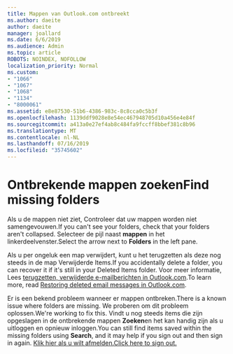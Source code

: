 ```yaml
---
title: Mappen van Outlook.com ontbreekt
ms.author: daeite
author: daeite
manager: joallard
ms.date: 6/6/2019
ms.audience: Admin
ms.topic: article
ROBOTS: NOINDEX, NOFOLLOW
localization_priority: Normal
ms.custom:
- "1066"
- "1067"
- "1068"
- "1134"
- "8000061"
ms.assetid: e8e87530-51b6-4386-983c-8c8cca0c5b3f
ms.openlocfilehash: 1139ddf9028e8e54ec467948705d10a456e4e84f
ms.sourcegitcommit: a413a0e27ef4ab8c484fa9fccff8bbef381c8b96
ms.translationtype: MT
ms.contentlocale: nl-NL
ms.lasthandoff: 07/16/2019
ms.locfileid: "35745602"
---
```

# <a name="find-missing-folders"></a><span data-ttu-id="495f5-102">Ontbrekende mappen zoeken</span><span class="sxs-lookup"><span data-stu-id="495f5-102">Find missing folders</span></span>

<span data-ttu-id="495f5-103">Als u de mappen niet ziet, Controleer dat uw mappen worden niet samengevouwen.</span><span class="sxs-lookup"><span data-stu-id="495f5-103">If you can't see your folders, check that your folders aren't collapsed.</span></span> <span data-ttu-id="495f5-104">Selecteer de pijl naast **mappen** in het linkerdeelvenster.</span><span class="sxs-lookup"><span data-stu-id="495f5-104">Select the arrow next to **Folders** in the left pane.</span></span>
  
<span data-ttu-id="495f5-105">Als u per ongeluk een map verwijdert, kunt u het terugzetten als deze nog steeds in de map Verwijderde Items.</span><span class="sxs-lookup"><span data-stu-id="495f5-105">If you accidentally delete a folder, you can recover it if it's still in your Deleted Items folder.</span></span> <span data-ttu-id="495f5-106">Voor meer informatie, Lees [terugzetten, verwijderde e-mailberichten in Outlook.com](https://support.office.com/article/cf06ab1b-ae0b-418c-a4d9-4e895f83ed50?wt.mc_id=Office_Outlook_com_Alchemy).</span><span class="sxs-lookup"><span data-stu-id="495f5-106">To learn more, read [Restoring deleted email messages in Outlook.com](https://support.office.com/article/cf06ab1b-ae0b-418c-a4d9-4e895f83ed50?wt.mc_id=Office_Outlook_com_Alchemy).</span></span>
  
<span data-ttu-id="495f5-107">Er is een bekend probleem wanneer er mappen ontbreken.</span><span class="sxs-lookup"><span data-stu-id="495f5-107">There is a known issue where folders are missing.</span></span> <span data-ttu-id="495f5-108">We proberen om dit probleem oplossen.</span><span class="sxs-lookup"><span data-stu-id="495f5-108">We're working to fix this.</span></span> <span data-ttu-id="495f5-109">Vindt u nog steeds items die zijn opgeslagen in de ontbrekende mappen **Zoeken**en het kan handig zijn als u uitloggen en opnieuw inloggen.</span><span class="sxs-lookup"><span data-stu-id="495f5-109">You can still find items saved within the missing folders using **Search**, and it may help if you sign out and then sign in again.</span></span> [<span data-ttu-id="495f5-110">Klik hier als u wilt afmelden.</span><span class="sxs-lookup"><span data-stu-id="495f5-110">Click here to sign out.</span></span>](https://login.live.com/logout.srf)
